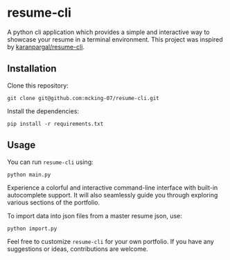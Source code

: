 # resume-cli

A python cli application which provides a simple and interactive way to showcase your resume in a terminal environment.
This project was inspired by [karanpargal/resume-cli](https://github.com/karanpargal/resume-cli).

## Installation

Clone this repository:

```
git clone git@github.com:mcking-07/resume-cli.git
```

Install the dependencies:

```
pip install -r requirements.txt
```

## Usage

You can run `resume-cli` using:

```
python main.py
```
Experience a colorful and interactive command-line interface with built-in autocomplete support. It will also seamlessly guide you through exploring various sections of the portfolio.

To import data into json files from a master resume json, use:

```
python import.py
```

Feel free to customize `resume-cli` for your own portfolio. If you have any suggestions or ideas, contributions are welcome.
